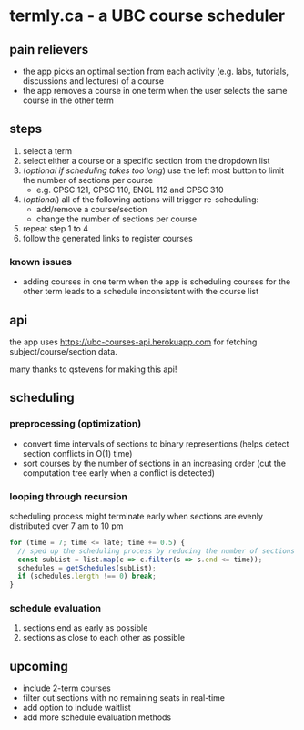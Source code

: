 # termly.ca - a UBC course scheduler

## pain relievers
- the app picks an optimal section from each activity (e.g. labs, tutorials, discussions and lectures) of a course
- the app removes a course in one term when the user selects the same course in the other term

## steps
1. select a term
2. select either a course or a specific section from the dropdown list
3. (*optional if scheduling takes too long*) use the left most button to limit the number of sections per course
    - e.g. CPSC 121, CPSC 110, ENGL 112 and CPSC 310
4. (*optional*) all of the following actions will trigger re-scheduling:
    - add/remove a course/section
    - change the number of sections per course
5. repeat step 1 to 4
6. follow the generated links to register courses

### known issues
- adding courses in one term when the app is scheduling courses for the other term leads to a schedule inconsistent with the course list

## api
the app uses https://ubc-courses-api.herokuapp.com for fetching subject/course/section data.


many thanks to qstevens for making this api!

## scheduling
### preprocessing (optimization)
- convert time intervals of sections to binary representions (helps detect section conflicts in O(1) time)
- sort courses by the number of sections in an increasing order (cut the computation tree early when a conflict is detected)

### looping through recursion
scheduling process might terminate early when sections are evenly distributed over 7 am to 10 pm
```javascript
for (time = 7; time <= late; time += 0.5) {
  // sped up the scheduling process by reducing the number of sections per course
  const subList = list.map(c => c.filter(s => s.end <= time)); 
  schedules = getSchedules(subList);
  if (schedules.length !== 0) break;
}
```

### schedule evaluation
1. sections end as early as possible
2. sections as close to each other as possible

## upcoming
- include 2-term courses
- filter out sections with no remaining seats in real-time
- add option to include waitlist
- add more schedule evaluation methods

